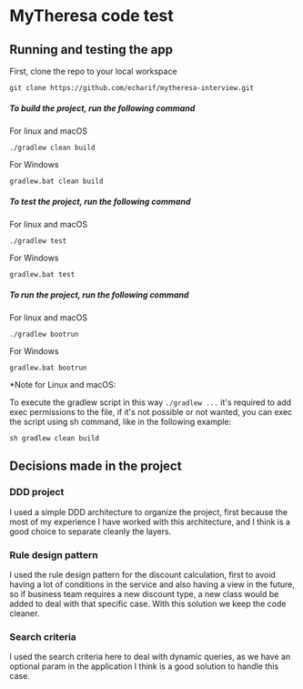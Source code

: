 # MyTheresa code test

## Running and testing the app

First, clone the repo to your local workspace

```
git clone https://github.com/echarif/mytheresa-interview.git
```

##### To build the project, run the following command

For linux and macOS
```
./gradlew clean build
```

For Windows
```
gradlew.bat clean build
```

##### To test the project, run the following command

For linux and macOS
```
./gradlew test
```

For Windows
```
gradlew.bat test
```

##### To run the project, run the following command

For linux and macOS
```
./gradlew bootrun
```

For Windows
```
gradlew.bat bootrun
```

*Note for Linux and macOS:

To execute the gradlew script in this way ```./gradlew ...``` it's required to add exec permissions to the file, 
if it's not possible or not wanted, you can exec the script using sh command, like in the following example:

```sh gradlew clean build```

## Decisions made in the project

### DDD project

I used a simple DDD architecture to organize the project, first because the most of my experience I have worked with
this architecture, and I think is a good choice to separate cleanly the layers.

### Rule design pattern

I used the rule design pattern for the discount calculation, first to avoid having a lot of conditions in the service
and also having a view in the future, so if business team requires a new discount type, a new class would be added 
to deal with that specific case. With this solution we keep the code cleaner.

### Search criteria

I used the search criteria here to deal with dynamic queries, as we have an optional param in the application I think is a 
good solution to handle this case.